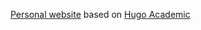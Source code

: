 [Personal website](http://artur-deluca.github.io) based on [Hugo Academic](https://github.com/gcushen/hugo-academic)
